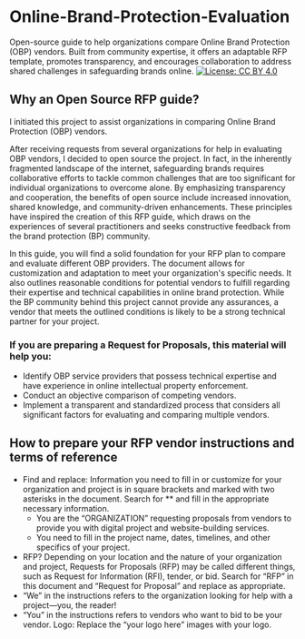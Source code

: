 # Online-Brand-Protection-Evaluation
Open-source guide to help organizations compare Online Brand Protection (OBP) vendors. Built from community expertise, it offers an adaptable RFP template, promotes transparency, and encourages collaboration to address shared challenges in safeguarding brands online.
[![License: CC BY 4.0](https://img.shields.io/badge/License-CC%20BY%204.0-lightgrey.svg)](http://creativecommons.org/licenses/by/4.0/)

## Why an Open Source RFP guide?

I initiated this project to assist organizations in comparing Online Brand Protection (OBP) vendors. 

After receiving requests from several organizations for help in evaluating OBP vendors, I decided to open source the project. In fact, in the inherently fragmented landscape of the internet, safeguarding brands requires collaborative efforts to tackle common challenges that are too significant for individual organizations to overcome alone. By emphasizing transparency and cooperation, the benefits of open source include increased innovation, shared knowledge, and community-driven enhancements. These principles have inspired the creation of this RFP guide, which draws on the experiences of several practitioners and seeks constructive feedback from the brand protection (BP) community.

In this guide, you will find a solid foundation for your RFP plan to compare and evaluate different OBP providers. The document allows for customization and adaptation to meet your organization's specific needs. It also outlines reasonable conditions for potential vendors to fulfill regarding their expertise and technical capabilities in online brand protection. While the BP community behind this project cannot provide any assurances, a vendor that meets the outlined conditions is likely to be a strong technical partner for your project.

### If you are preparing a Request for Proposals, this material will help you:

- Identify OBP service providers that possess technical expertise and have experience in online intellectual property enforcement. 
- Conduct an objective comparison of competing vendors. 
- Implement a transparent and standardized process that considers all significant factors for evaluating and comparing multiple vendors.

## How to prepare your RFP vendor instructions and terms of reference

- Find and replace: Information you need to fill in or customize for your organization and project is in square brackets and marked with two asterisks in the document. Search for ** and fill in the appropriate necessary information.
  * You are the “ORGANIZATION” requesting proposals from vendors to provide you with digital project and website-building services.
  * You need to fill in the project name, dates, timelines, and other specifics of your project.
- RFP? Depending on your location and the nature of your organization and project, Requests for Proposals (RFP) may be called different things, such as Request for Information (RFI), tender, or bid. Search for “RFP” in this document and “Request for Proposal” and replace as appropriate. 
- “We” in the instructions refers to the organization looking for help with a project—you, the reader!
- “You” in the instructions refers to vendors who want to bid to be your vendor. 
Logo: Replace the “your logo here” images with your logo.
